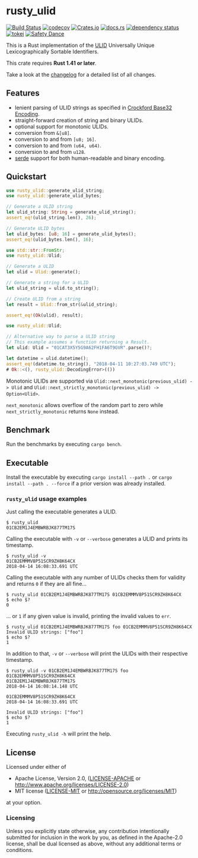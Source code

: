 # rusty_ulid

[![Build Status](https://travis-ci.org/huxi/rusty_ulid.svg?branch=master)](https://travis-ci.org/huxi/rusty_ulid)
[![codecov](https://codecov.io/gh/huxi/rusty_ulid/branch/master/graph/badge.svg)](https://codecov.io/gh/huxi/rusty_ulid)
[![Crates.io](https://img.shields.io/crates/v/rusty_ulid.svg)](https://crates.io/crates/rusty_ulid)
[![docs.rs](https://docs.rs/rusty_ulid/badge.svg)](https://docs.rs/rusty_ulid)
[![dependency status](https://deps.rs/repo/github/huxi/rusty_ulid/status.svg)](https://deps.rs/repo/github/huxi/rusty_ulid)
[![tokei](https://tokei.rs/b1/github/huxi/rusty_ulid)](https://github.com/XAMPPRocky/tokei)
[![Safety Dance](https://img.shields.io/badge/unsafe-forbidden-success.svg)](https://github.com/rust-secure-code/safety-dance/)

This is a Rust implementation of the [ULID][ulid] Universally Unique Lexicographically Sortable Identifiers.

This crate requires **Rust 1.41 or later**.

Take a look at the [changelog][changelog] for a detailed list of all changes.

## Features
- lenient parsing of ULID strings as specified in [Crockford Base32 Encoding][crockford].
- straight-forward creation of string and binary ULIDs.
- optional support for monotonic ULIDs.
- conversion from `&[u8]`.
- conversion to and from `[u8; 16]`.
- conversion to and from `(u64, u64)`.
- conversion to and from `u128`.
- [serde](https://crates.io/crates/serde) support for both human-readable and binary encoding.

## Quickstart

```rust
use rusty_ulid::generate_ulid_string;
use rusty_ulid::generate_ulid_bytes;

// Generate a ULID string
let ulid_string: String = generate_ulid_string();
assert_eq!(ulid_string.len(), 26);

// Generate ULID bytes
let ulid_bytes: [u8; 16] = generate_ulid_bytes();
assert_eq!(ulid_bytes.len(), 16);
```

```rust
use std::str::FromStr;
use rusty_ulid::Ulid;

// Generate a ULID
let ulid = Ulid::generate();

// Generate a string for a ULID
let ulid_string = ulid.to_string();

// Create ULID from a string
let result = Ulid::from_str(&ulid_string);

assert_eq!(Ok(ulid), result);
```

```rust
use rusty_ulid::Ulid;

// Alternative way to parse a ULID string
// This example assumes a function returning a Result.
let ulid: Ulid = "01CAT3X5Y5G9A62FH1FA6T9GVR".parse()?;

let datetime = ulid.datetime();
assert_eq!(datetime.to_string(), "2018-04-11 10:27:03.749 UTC");
# Ok::<(), rusty_ulid::DecodingError>(())
```

Monotonic ULIDs are supported via `Ulid::next_monotonic(previous_ulid) -> Ulid` and
`Ulid::next_strictly_monotonic(previous_ulid) -> Option<Ulid>`.

`next_monotonic` allows overflow of the random part to zero while `next_strictly_monotonic`
returns `None` instead.

## Benchmark

Run the benchmarks by executing `cargo bench`.

## Executable

Install the executable by executing `cargo install --path .` or `cargo install --path . --force` if a prior version was already installed.

### `rusty_ulid` usage examples

Just calling the executable generates a ULID.

```console
$ rusty_ulid
01CB2EM1J4EMBWRBJK877TM17S
```

Calling the executable with `-v` or `--verbose` generates a ULID and prints its timestamp.

```console
$ rusty_ulid -v
01CB2EMMMV8P51SCR9ZH8K64CX
2018-04-14 16:08:33.691 UTC
```

Calling the executable with any number of ULIDs checks them for validity and returns `0` if they are all fine...

```console
$ rusty_ulid 01CB2EM1J4EMBWRBJK877TM17S 01CB2EMMMV8P51SCR9ZH8K64CX
$ echo $?
0
```

... or `1` if any given value is invalid, printing the invalid values to `err`.

```console
$ rusty_ulid 01CB2EM1J4EMBWRBJK877TM17S foo 01CB2EMMMV8P51SCR9ZH8K64CX
Invalid ULID strings: ["foo"]
$ echo $?
1
```

In addition to that, `-v` or `--verbose` will print the ULIDs with their respective timestamp.

```console
$ rusty_ulid -v 01CB2EM1J4EMBWRBJK877TM17S foo 01CB2EMMMV8P51SCR9ZH8K64CX
01CB2EM1J4EMBWRBJK877TM17S
2018-04-14 16:08:14.148 UTC

01CB2EMMMV8P51SCR9ZH8K64CX
2018-04-14 16:08:33.691 UTC

Invalid ULID strings: ["foo"]
$ echo $?
1
```

Executing `rusty_ulid -h` will print the help.

## License

Licensed under either of

 * Apache License, Version 2.0, ([LICENSE-APACHE](LICENSE-APACHE) or http://www.apache.org/licenses/LICENSE-2.0)
 * MIT license ([LICENSE-MIT](LICENSE-MIT) or http://opensource.org/licenses/MIT)

at your option.

### Licensing

Unless you explicitly state otherwise, any contribution intentionally submitted
for inclusion in the work by you, as defined in the Apache-2.0 license, shall be
dual licensed as above, without any additional terms or conditions.


[ulid]: https://github.com/ulid/spec
[crockford]: https://crockford.com/wrmg/base32.html
[changelog]: https://github.com/huxi/rusty_ulid/blob/master/CHANGELOG.md
